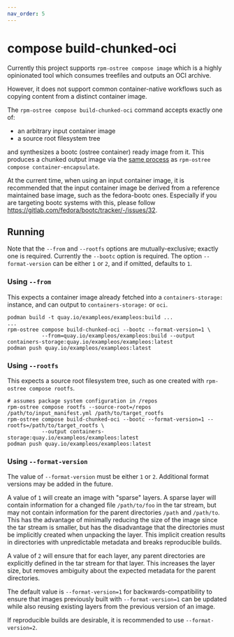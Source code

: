 ```yaml
---
nav_order: 5
---
```


# compose build-chunked-oci

Currently this project supports `rpm-ostree compose image` which is a highly
opinionated tool which consumes treefiles and outputs an OCI archive.

However, it does not support common container-native workflows such
as copying content from a distinct container image.

The `rpm-ostree compose build-chunked-oci` command
accepts exactly one of:

- an arbitrary input container image
- a source root filesystem tree

and synthesizes a bootc (ostree container) ready image from it.  This
produces a chunked output image via the [same process](https://coreos.github.io/rpm-ostree/container/#creating-chunked-images)
as `rpm-ostree compose container-encapsulate`.

At the current time, when using an input container image, it is
recommended that the input container image be derived from a reference
maintained base image, such as the fedora-bootc ones. Especially if
you are targeting bootc systems with this, please follow
<https://gitlab.com/fedora/bootc/tracker/-/issues/32>.

## Running

Note that the `--from` and `--rootfs` options are mutually-exclusive;
exactly one is required.  Currently the `--bootc` option is required.
The option `--format-version` can be either `1` or `2`, and if
omitted, defaults to `1`.

### Using `--from`

This expects a container image already fetched into a `containers-storage:`
instance, and can output to `containers-storage:` or `oci`. 

```
podman build -t quay.io/exampleos/exampleos:build ...
...
rpm-ostree compose build-chunked-oci --bootc --format-version=1 \
           --from=quay.io/exampleos/exampleos:build --output containers-storage:quay.io/exampleos/exampleos:latest
podman push quay.io/exampleos/exampleos:latest
```

### Using `--rootfs`

This expects a source root filesystem tree, such as one created with
`rpm-ostree compose rootfs`.

```
# assumes package system configuration in /repos
rpm-ostree compose rootfs --source-root=/repos /path/to/input_manifest.yml /path/to/target_rootfs
rpm-ostree compose build-chunked-oci --bootc --format-version=1 --rootfs=/path/to/target_rootfs \
           --output containers-storage:quay.io/exampleos/exampleos:latest
podman push quay.io/exampleos/exampleos:latest
```

### Using `--format-version`

The value of `--format-version` must be either `1` or `2`.  Additional
format versions may be added in the future.

A value of `1` will create an image with "sparse" layers.  A sparse
layer will contain information for a changed file `/path/to/foo` in
the tar stream, but may not contain information for the parent
directories `/path` and `/path/to`.  This has the advantage of
minimally reducing the size of the image since the tar stream is
smaller, but has the disadvantage that the directories must be
implicitly created when unpacking the layer.  This implicit creation
results in directories with unpredictable metadata and breaks
reproducible builds.

A value of `2` will ensure that for each layer, any parent directories
are explicitly defined in the tar stream for that layer.  This
increases the layer size, but removes ambiguity about the expected
metadata for the parent directories.

The default value is `--format-version=1` for backwards-compatibility
to ensure that images previously built with `--format-version=1` can
be updated while also reusing existing layers from the previous
version of an image.

If reproducible builds are desirable, it is recommended to use
`--format-version=2`.

